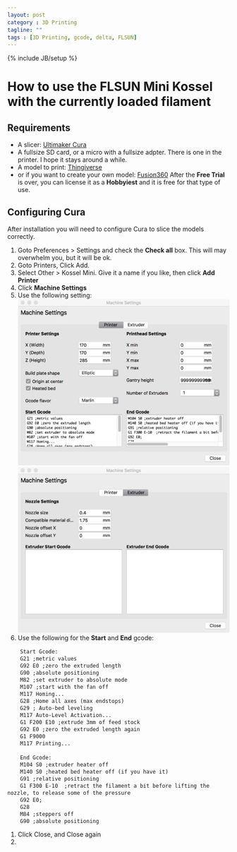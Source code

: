 ```yaml
---
layout: post
category : 3D Printing
tagline: ""
tags : [3D Printing, gcode, delta, FLSUN]
---
```

{% include JB/setup %}

# How to use the FLSUN Mini Kossel with the currently loaded filament

## Requirements

* A slicer: [Ultimaker Cura](https://ultimaker.com/en/products/ultimaker-cura-software)
* A fullsize SD card, or a micro with a fullsize adpter.  There is one in the printer.  I hope it stays around a while.
* A model to print: [Thingiverse](https://www.thingiverse.com/)
* or if you want to create your own model: [Fusion360](https://www.autodesk.com/products/fusion-360/overview) After the __Free Trial__ is over, you can license it as a __Hobbyiest__ and it is free for that type of use.


## Configuring Cura

After installation you will need to configure Cura to slice the models correctly.  

1. Goto Preferences > Settings and check the __Check all__ box.  This will may overwhelm you, but it will be ok.
1. Goto Printers, Click Add.
1. Select Other > Kossel Mini.  Give it a name if you like, then click __Add Printer__
1. Click __Machine Settings__
1. Use the following setting: 
![Printer](/assets/flsun/printer-settings.png)
![Extruder](/assets/flsun/extruder-settings.png)
1. Use the following for the __Start__ and __End__ gcode:
~~~
    Start Gcode:
    G21 ;metric values
    G92 E0 ;zero the extruded length
    G90 ;absolute positioning
    M82 ;set extruder to absolute mode
    M107 ;start with the fan off
    M117 Homing...
    G28 ;Home all axes (max endstops)
    G29 ; Auto-bed leveling
    M117 Auto-Level Activation...
    G1 F200 E10 ;extrude 3mm of feed stock
    G92 E0 ;zero the extruded length again
    G1 F9000
    M117 Printing...
    
    End Gcode:
    M104 S0 ;extruder heater off
    M140 S0 ;heated bed heater off (if you have it)
    G91 ;relative positioning
    G1 F300 E-10  ;retract the filament a bit before lifting the nozzle, to release some of the pressure
    G92 E0;
    G28
    M84 ;steppers off
    G90 ;absolute positioning
~~~

1. Click Close, and Close again
1. 